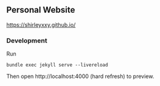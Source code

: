 ## Personal Website

https://shirleyxxy.github.io/


### Development

Run
```
bundle exec jekyll serve --livereload
```
Then open http://localhost:4000 (hard refresh) to preview.